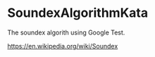 # SoundexAlgorithmKata
The soundex algorith using Google Test.

https://en.wikipedia.org/wiki/Soundex


